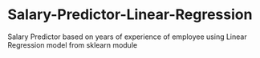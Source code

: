 # Salary-Predictor-Linear-Regression
Salary Predictor based on years of experience of employee using Linear Regression model from sklearn module
